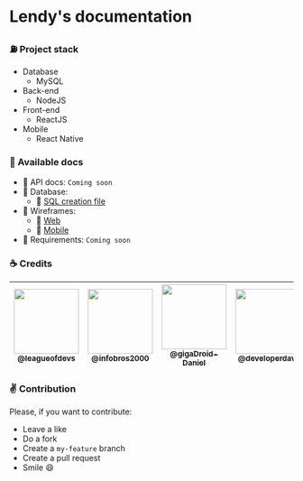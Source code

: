 # Lendy's documentation

### :fuelpump: Project stack

- Database
  - MySQL
- Back-end
  - NodeJS
- Front-end
  - ReactJS
- Mobile
  - React Native

### :file_folder: Available docs

- :orange_book: API docs: ``Coming soon``
- :closed_book: Database:
  - :open_book: [SQL creation file](https://github.com/league-of-devs/lendy-docs/blob/master/database/lendy.sql)
- :green_book: Wireframes:
  - :open_book: [Web](https://github.com/league-of-devs/lendy-docs/blob/master/wireframes/Prot%C3%B3tipos%20-%20Web.pdf)
  - :open_book: [Mobile](https://github.com/league-of-devs/lendy-docs/blob/master/wireframes/Prot%C3%B3tipos%20-%20App.pdf)
- :blue_book: Requirements: ``Coming soon``

### :coffee: Credits

| [<img src="https://avatars3.githubusercontent.com/u/60491076?s=400&v=4" width=115><br><sub>@leagueofdevs</sub>](https://github.com/league-of-devs) | [<img src="https://avatars3.githubusercontent.com/u/13054390?s=400&v=4" width=115><br><sub>@infobros2000</sub>](https://github.com/infobros2000) | [<img src="https://avatars3.githubusercontent.com/u/50562390?s=400&v=4" width=115><br><sub>@gigaDroid-Daniel</sub>](https://github.com/gigaDroid-Daniel) | [<img src="https://avatars3.githubusercontent.com/u/31714350?s=400&v=4" width=115><br><sub>@developerdavi</sub>](https://github.com/developerdavi) | [<img src="https://avatars3.githubusercontent.com/u/60794933?s=400&v=4" width=115><br><sub>@pabloreispro</sub>](https://github.com/pabloreispro) | [<img src="https://avatars3.githubusercontent.com/u/49541181?s=400&v=4" width=115><br><sub>@Rafonel</sub>](https://github.com/Rafonel)
| :---: | :---: | :---: | :---: | :---: | :---: |

### :v: Contribution

Please, if you want to contribute:
- Leave a like
- Do a fork
- Create a `my-feature` branch
- Create a pull request
- Smile :smile:
